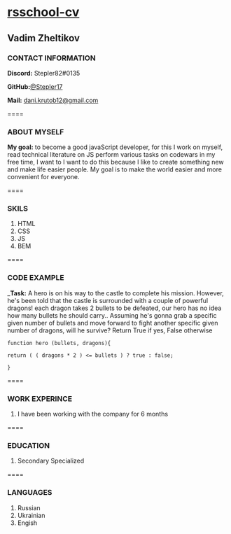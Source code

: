 # [rsschool-cv](https://Stepler17.github.io/rsschool-cv/)

## Vadim Zheltikov

### CONTACT INFORMATION

__Discord:__ Stepler82#0135

__GitHub:__[@Stepler17](https://github.com/Stepler17)

__Mail:__ dani.krutob12@gmail.com

====


### ABOUT MYSELF
__My goal:__ to become a good javaScript developer,
for this I work on myself, read technical literature on JS
perform various tasks on codewars in my free time, I want to
I want to do this because I like to create something new and make life easier 
people. My goal is to make the world easier and more convenient for everyone.

====

### SKILS
1. HTML
2. CSS
3. JS
4. BEM

====

### CODE EXAMPLE
___Task:__ A hero is on his way to the castle to complete his mission. However, he's been told that the castle is surrounded with a couple of powerful dragons! each dragon takes 2 bullets to be defeated, our hero has no idea how many bullets he should carry.. Assuming he's gonna grab a specific given number of bullets and move forward to fight another specific given number of dragons, will he survive?
Return True if yes, False otherwise
```
function hero (bullets, dragons){

return ( ( dragons * 2 ) <= bullets ) ? true : false;

}

```
====

### WORK EXPERINCE
1. I have been working with the company for 6 months

====

### EDUCATION
1. Secondary Specialized

====

### LANGUAGES
1. Russian
2. Ukrainian
3. Engish